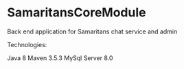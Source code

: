 # SamaritansCoreModule

Back end application for Samaritans chat service and admin

Technologies: 

Java 8
Maven 3.5.3
MySql Server 8.0